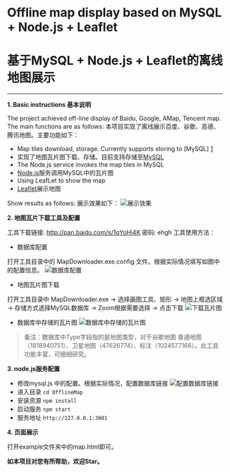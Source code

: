 # Offline map display based on MySQL + Node.js + Leaflet 
# 基于MySQL + Node.js + Leaflet的离线地图展示

---

**1. Basic instructions 基本说明**

The project achieved off-line display of Baidu, Google, AMap, Tencent map. The main functions are as follows:
本项目实现了离线展示百度、谷歌、高德、腾讯地图。主要功能如下：

 - Map tiles download, storage. Currently supports storing to [MySQL] [1] 
 - 实现了地图瓦片图下载、存储。目前支持存储至[MySQL][1]
 - The Node.js service invokes the map tiles in MySQL
 - [Node.js][2]服务调用MySQL中的瓦片图 
 - Using LeafLet to show the map
 - [Leaflet][3]展示地图

Show results as follows:
展示效果如下：
![展示效果][9]

**2. 地图瓦片下载工具及配置**

工具下载链接: http://pan.baidu.com/s/1qYoHj4K 密码: ehgh
工具使用方法：

 - 数据库配置
 
 打开工具目录中的 MapDownloader.exe.config 文件。根据实际情况填写如图中的配置信息。
 ![数据库配置][5]

 - 地图瓦片图下载
 
 打开工具目录中 MapDownloader.exe -> 选择画图工具、矩形 -> 地图上框选区域 -> 存储方式选择MySQL数据库 -> Zoom根据需要选择 -> 点击下载
![下载瓦片图][6]

 - 数据库中存储的瓦片图
 ![数据库中存储的瓦片图][7]
 
> 备注：数据库中Type字段指的是地图类型，对于谷歌地图 普通地图（1818940751）、卫星地图（47626774）、标注（1024577166）。此工具功能丰富，可细细研究。

**3. node.js服务配置**

 - 修改mysql.js 中的配置。根据实际情况，配置数据库链接
 ![配置数据库链接][8]
 - 进入目录 `cd OfflineMap`
 - 安装资源 `npm install`
 - 启动服务 `npm start`
 - 服务地址 `http://127.0.0.1:3001`

**4. 页面展示**

打开example文件夹中的map.html即可。

**如本项目对您有所帮助，欢迎Star。**


  [1]: https://www.mysql.com/
  [2]: https://nodejs.org/en/
  [3]: http://leafletjs.com/
  
  
  [5]: http://i2.kiimg.com/561545/18b1c776ce529746.jpg
  [6]: http://i4.piimg.com/561545/30fdee742409cee8.jpg
  [7]: http://i4.piimg.com/561545/1f87b80cce9a7c26.jpg
  [8]: http://i4.piimg.com/561545/71c0b9872f222c0b.jpg
  
  [9]: http://i2.kiimg.com/561545/216983d692fef56a.jpg
